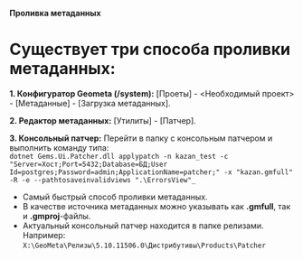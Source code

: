 **Проливка метаданных**

# Существует три способа проливки метаданных:

**1. Конфигуратор Geometa (/system):** 
[Проеты] - <Необходимый проект> - [Метаданные] - [Загрузка метаданных].

**2. Редактор метаданных:** 
[Утилиты] - [Патчер].

**3. Консольный патчер:**
Перейти в папку с консольным патчером и выполнить команду типа:  
`dotnet Gems.Ui.Patcher.dll applypatch -n kazan_test -c "Server=Хост;Port=5432;Database=БД;User Id=postgres;Password=admin;ApplicationName=patcher;" -x "kazan.gmfull" -R -e --pathtosaveinvalidviews ".\ErrorsView"_`  
* Самый быстрый способ проливки метаданных.
* В качестве источника метаданных можно указывать как **.gmfull**, так и **.gmproj**-файлы.
* Актуальный консольный патчер находится в папке релизами. Например:
`X:\GeoMeta\Релизы\5.10.11506.0\Дистрибутивы\Products\Patcher`